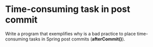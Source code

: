 # Time-consuming task in post commit
Write a program that exemplifies why is a bad practice to place time-consuming tasks in Spring post commits (**afterCommit()**).